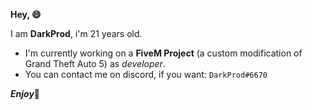 **Hey, 😄**

I am **DarkProd**, i'm 21 years old.

* I'm currently working on a **FiveM Project** (a custom modification of Grand Theft Auto 5) as *developer*.
* You can contact me on discord, if you want: `DarkProd#6670`
	
***Enjoy***🙂
